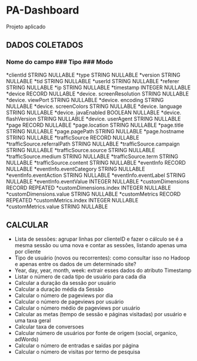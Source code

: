 # PA-Dashboard
Projeto aplicado 



## DADOS COLETADOS

### Nome do campo				### Tipo ### Modo
*clientId									  STRING	NULLABLE
*type										    STRING	NULLABLE
*version									  STRING	NULLABLE
*tid										  	STRING	NULLABLE
*userId								  	  STRING	NULLABLE
*referer									  STRING	NULLABLE
*ip											    STRING	NULLABLE
*timestamp								  INTEGER	NULLABLE
*device									    RECORD	NULLABLE
*device. screenResolution	  STRING	NULLABLE
*device. viewPort					  STRING	NULLABLE
*device. encoding					  STRING	NULLABLE
*device. screenColors			  STRING	NULLABLE
*device. language					  STRING	NULLABLE
*device. javaEnabled			  BOOLEAN	NULLABLE
*device. flashVersion		  	STRING	NULLABLE
*device. userAgent					STRING	NULLABLE
*page										    RECORD	NULLABLE
*page.location							STRING	NULLABLE
*page.title								  STRING	NULLABLE
*page.pagePath						  STRING	NULLABLE
*page.hostname						  STRING	NULLABLE
*trafficSource							RECORD	NULLABLE
*trafficSource.referralPath STRING	NULLABLE
*trafficSource.campaign			STRING	NULLABLE
*trafficSource.source				STRING	NULLABLE
*trafficSource.medium				STRING	NULLABLE
*trafficSource.term					STRING	NULLABLE
*trafficSource.content			STRING	NULLABLE
*eventInfo								  RECORD	NULLABLE
*eventInfo.eventCategory		STRING	NULLABLE
*eventInfo.eventAction			STRING	NULLABLE
*eventInfo.eventLabel				STRING	NULLABLE
*eventInfo.eventValue				INTEGER	NULLABLE
*customDimensions					  RECORD	REPEATED
*customDimensions.index		  INTEGER	NULLABLE
*customDimensions.value	  	STRING	NULLABLE
*customMetrics						  RECORD	REPEATED
*customMetrics.index				INTEGER	NULLABLE
*customMetrics.value				STRING	NULLABLE



## CALCULAR

* Lista de sessões: agrupar linhas por clienteID e fazer o cálculo se é a mesma sessão ou uma nova e contar as sessões, listando apenas uma por cliente
* Tipo de usuário (novos ou recorrentes): como consultar isso no Hadoop e apenas entre os dados de um determinado site?
* Year, day, year, month, week: extrair esses dados do atributo Timestamp
* Listar o número de cada tipo de usuário para cada dia
* Calcular a duração da sessão por usuário
* Calcular a duração média da Sessão
* Calcular o número de pageviews por dia
* Calcular o número de pageviews por usuário
* Calcular o número médio de pageviews por usuário
* Calcular as metas (tempo de sessão e páginas visitadas) por usuário e uma taxa geral
* Calcular taxa de conversoes
* Calcular número de usuários por fonte de origem (social, organico, adWords)
* Calcular o número de entradas e saídas por página
* Calcular o número de visitas por termo de pesquisa
